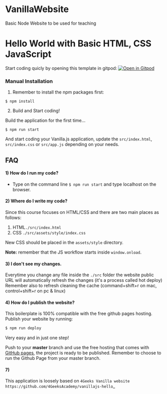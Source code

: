 # VanillaWebsite
Basic Node Website to be used for teaching

# Hello World with Basic HTML, CSS JavaScript

Start coding quicly by opening this template in gitpod:
[![Open in Gitpod](https://gitpod.io/button/open-in-gitpod.svg)](https://gitpod.io#https://github.com/geeklady2/ICT580-gitpod.setup)

### Manual Installation

1) Remember to install the npm packages first:
```
$ npm install
```

2) Build and Start coding!

Build the application for the first time...

```
$ npm run start
```

And start coding your Vanilla.js application, update the `src/index.html`, `src/index.css` or `src/app.js` depending on your needs.

## FAQ

#### 1) How do I run my code?

- Type on the command line `$ npm run start` and type localhost on the browser.

#### 2) Where do I write my code?
Since this course focuses on HTML/CSS and there are two main places as follows:

1. HTML`./src/index.html` 
2. CSS `./src/assets/style/index.css` 

New CSS should be placed in the `assets/style` directory.

__Note:__ remember that the JS workflow starts inside `window.onload`.

#### 3) I don't see my changes.

Everytime you change any file inside the `./src` folder the website public URL will automatically refresh the changes (it's a process called hot deploy)
Remember also to refresh cleaning the cache (command+shift+r on mac, control+shift+r on pc & linux)

#### 4) How do I publish the website?

This boilerplate is 100% compatible with the free github pages hosting. Publish your website by running:
```sh
$ npm run deploy
```

Very easy and in just one step!  

Push to your __master__ branch and use the free hosting that comes with 
[GitHub pages](https://help.github.com/articles/configuring-a-publishing-source-for-github-pages/#enabling-github-pages-to-publish-your-site-from-master-or-gh-pages), 
the project is ready to be published. Remember to choose to run the Github Page from your master branch.


#### 7)
This application is loosely based on
`4Geeks Vanilla website https://github.com/4GeeksAcademy/vanillajs-hello`_ 

